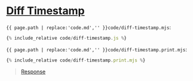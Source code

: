 # [Diff Timestamp](code.zip)

`{{ page.path | replace:'code.md','' }}code/diff-timestamp.mjs`:

```js
{% include_relative code/diff-timestamp.js %}
```

`{{ page.path | replace:'code.md','' }}code/diff-timestamp.print.mjs`:

```js
{% include_relative code/diff-timestamp.print.mjs %}
```

> [Response](response/diff-timestamp.js)
